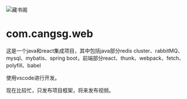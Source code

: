 ![藏书阁](https://github.com/KeithWang1986/com.cangsg.web/blob/master/src/main/resources/static/favicon.ico)
# com.cangsg.web
这是一个java和react集成项目，其中包括java部分redis cluster、rabbitMQ、mysql、mybatis、spring boot，前端部分react、thunk、webpack、fetch、polyfill、babel

使用vscode进行开发。

现在比较忙，只发布项目框架，将来发布视频。